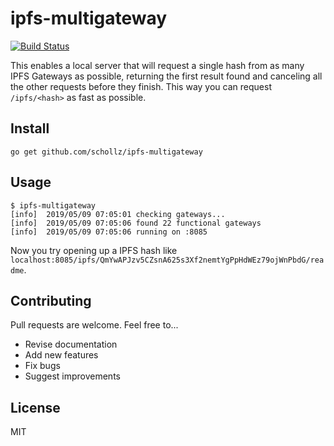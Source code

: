 
# ipfs-multigateway

<a href="https://travis-ci.org/schollz/ipfs-multigateway"><img src="https://img.shields.io/travis/schollz/ipfs-multigateway.svg?style=flat-square" alt="Build Status"></a>

This enables a local server that will request a single hash from as many IPFS Gateways as possible, returning the first result found and canceling all the other requests before they finish. This way you can request `/ipfs/<hash>` as fast as possible.

## Install

```
go get github.com/schollz/ipfs-multigateway
```

## Usage

```
$ ipfs-multigateway
[info]  2019/05/09 07:05:01 checking gateways...
[info]  2019/05/09 07:05:06 found 22 functional gateways                  
[info]  2019/05/09 07:05:06 running on :8085
```

Now you try opening up a IPFS hash like `localhost:8085/ipfs/QmYwAPJzv5CZsnA625s3Xf2nemtYgPpHdWEz79ojWnPbdG/readme`.

## Contributing

Pull requests are welcome. Feel free to...

- Revise documentation
- Add new features
- Fix bugs
- Suggest improvements

## License

MIT

